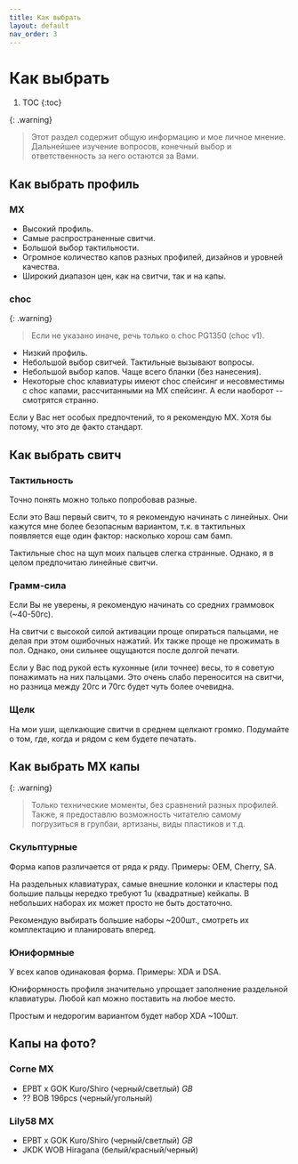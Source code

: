 ```yaml
---
title: Как выбрать
layout: default
nav_order: 3
---
```


# Как выбрать

1. TOC
{:toc}

{: .warning}
> Этот раздел содержит общую информацию и мое личное мнение. Дальнейшее изучение вопросов, конечный выбор и ответственность за него остаются за Вами.

## Как выбрать профиль

### MX

- Высокий профиль.
- Самые распространенные свитчи.
- Большой выбор тактильности.
- Огромное количество капов разных профилей, дизайнов и уровней качества.
- Широкий диапазон цен, как на свитчи, так и на капы.

### choc

{: .warning}
> Если не указано иначе, речь только о choc PG1350 (choc v1).

- Низкий профиль.
- Небольшой выбор свитчей. Тактильные вызывают вопросы.
- Небольшой выбор капов. Чаще всего бланки (без нанесения).
- Некоторые choc клавиатуры имеют choc спейсинг и несовместимы с choc капами,
  рассчитанными на MX спейсинг. А если наоборот -- смотрятся странно.

Если у Вас нет особых предпочтений, то я рекомендую MX. Хотя бы потому, что это де факто стандарт.

## Как выбрать свитч

### Тактильность

Точно понять можно только попробовав разные.

Если это Ваш первый свитч, то я рекомендую начинать с линейных. Они кажутся мне более безопасным вариантом, т.к. в тактильных появляется еще один фактор: насколько хорош сам бамп.

Тактильные choc на щуп моих пальцев слегка странные. Однако, я в целом предпочитаю линейные свитчи.

### Грамм-сила

Если Вы не уверены, я рекомендую начинать со средних граммовок (~40-50гс).

На свитчи с высокой силой активации проще опираться пальцами, не делая при этом ошибочных нажатий. Их также проще не прожимать в пол. Однако, они сильнее ощущаются после долгой печати.

Если у Вас под рукой есть кухонные (или точнее) весы, то я советую понажимать на них пальцами. Это очень слабо переносится на свитчи, но разница между 20гс и 70гс будет чуть более очевидна.

### Щелк

На мои уши, щелкающие свитчи в среднем щелкают громко. Подумайте о том, где, когда и рядом с кем будете печатать.

## Как выбрать МХ капы

{: .warning}
> Только технические моменты, без сравнений разных профилей. Также, я предоставлю возможность читателю самому погрузиться в групбаи, артизаны, виды пластиков и т.д.

### Скульптурные

Форма капов различается от ряда к ряду. Примеры: OEM, Cherry, SA.

На раздельных клавиатурах, самые внешние колонки и кластеры под большие пальцы нередко требуют 1u (квадратные) кейкапы. В небольших наборах их может просто не быть достаточно.

Рекомендую выбирать большие наборы ~200шт., смотреть их комплектацию и планировать вперед.

### Юниформные

У всех капов одинаковая форма. Примеры: XDA и DSA.

Юниформность профиля значительно упрощает заполнение раздельной клавиатуры. Любой кап можно поставить на любое место.

Простым и недорогим вариантом будет набор XDA ~100шт.

## Капы на фото?

### Corne MX

- EPBT x GOK Kuro/Shiro (черный/светлый) *GB*
- ?? BOB 196pcs (черный/угольный)

### Lily58 MX

- EPBT x GOK Kuro/Shiro (черный/светлый) *GB*
- JKDK WOB Hiragana (белый/красный/черный)
